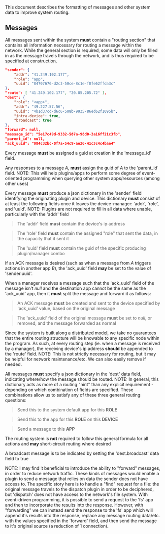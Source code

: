 
This document describes the formatting of messages and other system data to improve system routing.

## Messages

All messages sent within the system **must** contain a "routing section" that contains all
information necessary for routing a message within the network. While the general section is required,
some data will only be filled in as the message travels through the network, and is thus
required to be specified at construction.

  ```json
  "sender": {
      "addr": "41.249.102.177",
      "role": "app",
      "uuid": "84707676-d2c3-50ce-8c1e-f8fe62ffda3c"
  },
  "route": [ "41.249.102.177", "20.85.205.72" ],
  "dest": {
      "role": "<app>",
      "addr": "49.227.57.56",
      "uuid": "4b1d37cd-d6c6-508b-9935-86ed62f1095b",
      "intra-device": true,
      "broadcast": true
  },
  "forward": null,
  "message_id": "5e17c49d-9332-587a-98d0-3a16ff21c3fb",
  "parent_id": null,
  "ack_uuid": "084c32bc-8f7a-54c9-ae26-41c3c4c4bae4"
  ```

Every message **must** be assigned a guid at creation in the 'message_id' field.

Any responses to a message *A*, **must** assign the guid of *A* to the 'parent_id' field. NOTE: This
will help plugins/apps to perform some degree of event-oriented programming when querying
other system apps/resources (among other uses)

Every message **must** produce a json dictionary in the 'sender' field identifying the originating
plugin and device. This dictionary **must** consist of at least the following fields once it leaves the
device-manager: 'addr', 'role', and 'uuid'. NOTE: Plugins are not required to fill in all data where
unable, particularly with the 'addr' field

> The 'addr' field **must** contain the device's ip address

> The 'role' field **must** contain the assigned "role" that sent the data, in the capacity that it sent it

> The 'uuid' field **must** contain the guid of the specific producing plugin/manager combo

If an ACK message is desired (such as when a message from *A* triggers actions in another app *B*), the
'ack_uuid' field **may** be set to the value of 'sender.uuid'.

When a manager receives a message such that the 'ack_uuid' field of the message isn't *null* and the
destination app cannot be the same as the 'ack_uuid' app, then it **must** split the message and forward
it as follows:

> An ACK message **must** be created and sent to the device specified by 'ack_uuid' value, based on the original message

> The 'ack_uuid' field of the original message **must** be set to *null*, or removed, and the message forwarded as normal

Since the system is built along a distributed model, we take no guarantees that the entire routing structure
will be knowable to any specific node within the program. As such, at every routing step (ie. when a message
is received by a manager), the receiving device's ip address **should** be appended to the 'route' field.
NOTE: This is not strictly necessary for routing, but it may be helpful for network maintenance/etc. We can
also easily remove if needed.

All messages **must** specify a json dictionary in the 'dest' data field, indicating where/how the message
should be routed. NOTE: In general, this dictionary acts as more of a routing "hint" than any explicit
requirement - depending on which combination of fields are specified. These combinations allow us to satisfy
any of these three general routing questions:

> Send this to the system default app for this **ROLE**

> Send this to the app for this **ROLE** on this **DEVICE**

> Send a message to this **APP**

The routing system is **not** required to follow this general formula for all actions and **may** short-circuit
routing where desired

A broadcast message is to be indicated by setting the 'dest.broadcast' data field to true

NOTE: I may find it beneficial to introduce the ability to "forward" messages, in order to reduce network traffic.
These kinds of messages would enable a plugin to send a message that relies on data the sender does not have access
to. The specific story here is to handle a "find" request for a file: the original message travels to the dispatch
plugin in order to be deciphered, but 'dispatch' does not have access to the network's file system. With event-driven
programming, it is possible to send a request to the 'fs' app and then to incorporate the results into the response.
However, with "forwarding" we can instead send the response to the 'fs' app which will append it's results into the
response, replace any message routing data/etc. with the values specified in the 'forward' field, and then send
the message to it's original source (a reduction of 1 connection).
